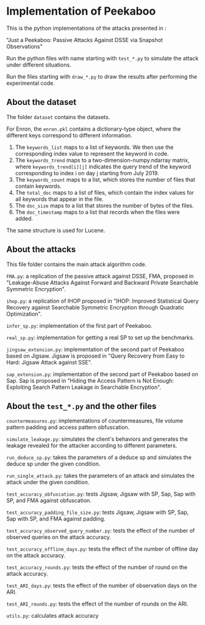 # Implementation of Peekaboo

This is the python implementations of the attacks presented in :

"Just a Peekaboo: Passive Attacks Against DSSE via Snapshot Observations"

Run the python files with name starting with ``test_*.py`` to simulate the attack under different situations.

Run the files starting with ``draw_*.py`` to draw the results after performing the experimental code.

## About the dataset
The folder ``dataset`` contains the datasets. 

For Enron, the ``enron.pkl`` contains a dictionary-type object, where the different keys correspond to different information. 
1. The ``keywords_list`` maps to a list of keywords. We then use the corresponding index value to represent the keyword in code. 
2. The ``keywords_trend`` maps to a two-dimension-numpy.ndarray matrix, where ``keywords_trend[i][j]`` indicates the query trend of the keyword corresponding to index i on day j starting from July 2019. 
3. The ``keywords_count`` maps to a list, which stores the number of files that contain keywords. 
4. The ``total_doc`` maps to a list of files, which contain the index values for all keywords that appear in the file. 
5. The ``doc_size`` maps to a list that stores the number of bytes of the files. 
6. The ``doc_timestamp`` maps to a list that records when the files were added.

The same structure is used for Lucene.

## About the attacks
This file folder contains the main attack algorithm code.

``FMA.py``: a replication of the passive attack against DSSE, FMA,  proposed in "Leakage-Abuse Attacks Against Forward and Backward Private Searchable Symmetric Encryption".

``ihop.py``: a replication of IHOP proposed in "IHOP: Improved Statistical Query Recovery against Searchable Symmetric Encryption through Quadratic Optimization".

``infer_sp.py``: implementation of the first part of Peekaboo.

``real_sp.py``: implementation for getting a real SP to set up the benchmarks.

``jingsaw_extension.py``: implementation of the second part of Peekaboo based on Jigsaw. Jigsaw is proposed in "Query Recovery from Easy to Hard: Jigsaw Attack against SSE".

``sap_extension.py``: implementation of the second part of Peekaboo based on Sap. Sap is proposed in "Hiding the Access Pattern is Not Enough: Exploiting Search Pattern Leakage in Searchable Encryption".

## About the ``test_*.py`` and the other files 
``countermeasures.py``: implementations of countermeasures, file volume pattern padding and access pattern obfuscation.

``simulate_leakage.py``: simulates the client's behaviors and generates the leakage revealed for the attacker according to different parameters.

``run_deduce_sp.py``: takes the parameters of a deduce sp and simulates the deduce sp under the given condition.

``run_single_attack.py``: takes the parameters of an attack and simulates the attack under the given condition.

``test_accuracy_obfuscation.py``: tests Jigsaw, Jigsaw with SP, Sap, Sap with SP, and FMA against obfuscation.

``test_accuracy_padding_file_size.py``: tests Jigsaw, Jigsaw with SP, Sap, Sap with SP, and FMA against padding.

``test_accuracy_observed_query_number.py``: tests the effect of the number of observed queries on the attack accuracy.

``test_accuracy_offline_days.py``: tests the effect of the number of offline day on the attack accuracy.

``test_accuracy_rounds.py``: tests the effect of the number of round on the attack accuracy.

``test_ARI_days.py``: tests the effect of the number of observation days on the ARI.

``test_ARI_rounds.py``: tests the effect of the number of rounds on the ARI.

``utils.py``: calculates attack accuracy